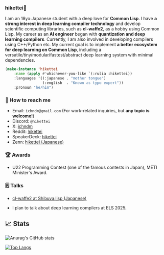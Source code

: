### hikettei🌙

I am an 18yo Japanese student with a deep love for **Common Lisp**. I have **a strong interest in deep learning compiler technology** and develop scientific computing libraries, such as **cl-waffe2**, as a hobby using Common Lisp. My career as an **AI engineer** began with **quantization and deep learning compilers**. Currently, I am also involved in developing compilers using C++/Python etc. My current goal is to implement **a better ecosystem for deep learning on Common Lisp**, including a versatile/tiny/modular/fastest/abstract deep learning system with minimal dependencies.

```lisp
(make-instance 'hikettei
    :name (apply #'whichever-you-like `(:rulia :hikettei))
    :languages '((:japanese . "mother tongue")
                 (:english  . "Known as typo expert"))
    :pronoun "he/him")
```

### 📎 How to reach me

- Email: `ichndm@gmail.com` (For work-related inquiries, but **any topic is welcome!**)
- Discord: `@hikettei`
- X: [ichndm](https://twitter.com/ichndm)
- Reddit: [hikettei](https://www.reddit.com/user/hikettei)
- SpeakerDeck: [hikettei](https://speakerdeck.com/hikettei)
- Zenn:   [hikettei (Japanese)](https://zenn.dev/hikettei)

### 🏆 Awards

- U22 Programming Contest (one of the famous contests in Japan), METI Minister's Award.

### 🗒️ Talks

- [cl-waffe2 at Shibuya,lisp (Japanese)](https://youtu.be/VYLVd815rX4?si=LzYxy7DL3byFqWX)

- I plan to talk about deep learning compilers at ELS 2025.
 
## 📈 Stats

![Anurag's GitHub stats](https://github-readme-stats.vercel.app/api?username=hikettei&show_icons=true&theme=graywhite&count_private=true)

[![Top Langs](https://github-readme-stats.vercel.app/api/top-langs/?username=hikettei)](https://github.com/anuraghazra/github-readme-stats)
